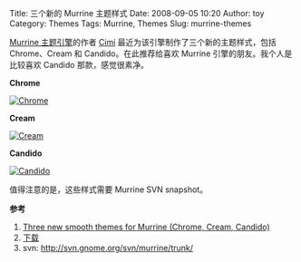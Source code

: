 Title: 三个新的 Murrine 主题样式
Date: 2008-09-05 10:20
Author: toy
Category: Themes
Tags: Murrine, Themes
Slug: murrine-themes

[Murrine
主题引擎](http://linuxtoy.org/archives/murrine-gtk2-cairo-engine-050-released.html)的作者
[Cimi](http://www.cimitan.com) 最近为该引擎制作了三个新的主题样式，包括
Chrome、Cream 和 Candido。在此推荐给喜欢 Murrine
引擎的朋友。我个人是比较喜欢 Candido 那款，感觉很素净。

**Chrome**

[![Chrome](http://i.linuxtoy.org/i/2008/09/chrome-thumb.png)](http://i.linuxtoy.org/i/2008/09/chrome.png)

**Cream**

[![Cream](http://i.linuxtoy.org/i/2008/09/cream-thumb.png)](http://i.linuxtoy.org/i/2008/09/cream.png)

**Candido**

[![Candido](http://i.linuxtoy.org/i/2008/09/candido-thumb.png)](http://i.linuxtoy.org/i/2008/09/candido.png)

值得注意的是，这些样式需要 Murrine SVN snapshot。

**参考**

1.  [Three new smooth themes for Murrine (Chrome, Cream,
    Candido)](http://www.cimitan.com/blog/2008/09/04/three-new-smooth-themes-for-murrine-chrome-cream-candido/)
2.  [下载](http://www.cimitan.com/murrine/themes/gallery)
3.  svn: <http://svn.gnome.org/svn/murrine/trunk/>

